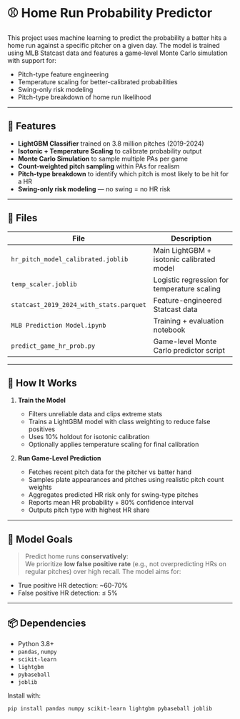 # ⚾ Home Run Probability Predictor

This project uses machine learning to predict the probability a batter hits a home run against a specific pitcher on a given day. The model is trained using MLB Statcast data and features a game-level Monte Carlo simulation with support for:

- Pitch-type feature engineering  
- Temperature scaling for better-calibrated probabilities  
- Swing-only risk modeling  
- Pitch-type breakdown of home run likelihood  

---

## 🚀 Features

- **LightGBM Classifier** trained on 3.8 million pitches (2019-2024)
- **Isotonic + Temperature Scaling** to calibrate probability output  
- **Monte Carlo Simulation** to sample multiple PAs per game  
- **Count-weighted pitch sampling** within PAs for realism  
- **Pitch-type breakdown** to identify which pitch is most likely to be hit for a HR  
- **Swing-only risk modeling** — no swing = no HR risk  

---

## 📁 Files

| File                          | Description |
|-------------------------------|-------------|
| `hr_pitch_model_calibrated.joblib` | Main LightGBM + isotonic calibrated model |
| `temp_scaler.joblib`         | Logistic regression for temperature scaling |
| `statcast_2019_2024_with_stats.parquet` | Feature-engineered Statcast data |
| `MLB Prediction Model.ipynb` | Training + evaluation notebook |
| `predict_game_hr_prob.py`    | Game-level Monte Carlo predictor script |

---

## 🧪 How It Works

1. **Train the Model**  
   - Filters unreliable data and clips extreme stats  
   - Trains a LightGBM model with class weighting to reduce false positives  
   - Uses 10% holdout for isotonic calibration  
   - Optionally applies temperature scaling for final calibration  

2. **Run Game-Level Prediction**  
   - Fetches recent pitch data for the pitcher vs batter hand  
   - Samples plate appearances and pitches using realistic pitch count weights  
   - Aggregates predicted HR risk only for swing-type pitches  
   - Reports mean HR probability + 80% confidence interval  
   - Outputs pitch type with highest HR share  

---

## 🧠 Model Goals

> Predict home runs **conservatively**:  
We prioritize **low false positive rate** (e.g., not overpredicting HRs on regular pitches) over high recall. The model aims for:
- True positive HR detection: ~60-70%  
- False positive HR detection: ≤ 5%  

---

## 📦 Dependencies

- Python 3.8+
- `pandas`, `numpy`
- `scikit-learn`
- `lightgbm`
- `pybaseball`
- `joblib`

Install with:

```bash
pip install pandas numpy scikit-learn lightgbm pybaseball joblib

